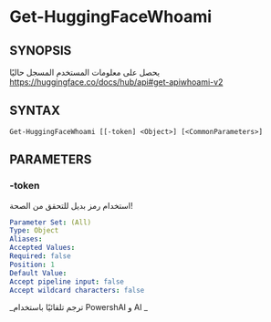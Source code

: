 ﻿---
external help file: powershai-help.xml
schema: 2.0.0
powershai: true
---

# Get-HuggingFaceWhoami

## SYNOPSIS <!--!= @#Synop !-->
يحصل على معلومات المستخدم المسجل حاليًا
https://huggingface.co/docs/hub/api#get-apiwhoami-v2

## SYNTAX <!--!= @#Syntax !-->

```
Get-HuggingFaceWhoami [[-token] <Object>] [<CommonParameters>]
```

## PARAMETERS <!--!= @#Params !-->

### -token
استخدام رمز بديل للتحقق من الصحة!

```yml
Parameter Set: (All)
Type: Object
Aliases: 
Accepted Values: 
Required: false
Position: 1
Default Value: 
Accept pipeline input: false
Accept wildcard characters: false
```


<!--PowershaiAiDocBlockStart-->
_ترجم تلقائيًا باستخدام PowershAI و AI 
_
<!--PowershaiAiDocBlockEnd-->
